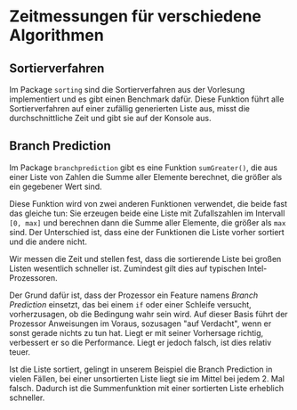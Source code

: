 # Zeitmessungen für verschiedene Algorithmen

## Sortierverfahren

Im Package `sorting` sind die Sortierverfahren aus der Vorlesung implementiert und
es gibt einen Benchmark dafür.
Diese Funktion führt alle Sortierverfahren auf einer zufällig generierten Liste aus,
misst die durchschnittliche Zeit und gibt sie auf der Konsole aus.

## Branch Prediction

Im Package `branchprediction` gibt es eine Funktion `sumGreater()`, die aus einer Liste
von Zahlen die Summe aller Elemente berechnet, die größer als ein gegebener Wert sind.

Diese Funktion wird von zwei anderen Funktionen verwendet, die beide fast das gleiche
tun: Sie erzeugen beide eine Liste mit Zufallszahlen im Intervall `[0, max]` und
berechnen dann die Summe aller Elemente, die größer als `max` sind.
Der Unterschied ist, dass eine der Funktionen die Liste vorher sortiert und die andere
nicht.

Wir messen die Zeit und stellen fest, dass die sortierende Liste bei großen Listen
wesentlich schneller ist. Zumindest gilt dies auf typischen Intel-Prozessoren.

Der Grund dafür ist, dass der Prozessor ein Feature namens *Branch Prediction*
einsetzt, das bei einem `if` oder einer Schleife versucht, vorherzusagen, ob die
Bedingung wahr sein wird.
Auf dieser Basis führt der Prozessor Anweisungen im Voraus, sozusagen "auf Verdacht",
wenn er sonst gerade nichts zu tun hat. Liegt er mit seiner Vorhersage richtig,
verbessert er so die Performance. Liegt er jedoch falsch, ist dies relativ teuer.

Ist die Liste sortiert, gelingt in unserem Beispiel die Branch Prediction in vielen
Fällen, bei einer unsortierten Liste liegt sie im Mittel bei jedem 2. Mal falsch.
Dadurch ist die Summenfunktion mit einer sortierten Liste erheblich schneller.
